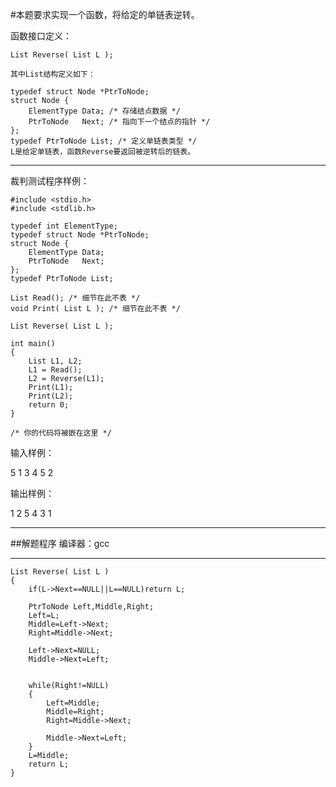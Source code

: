 #本题要求实现一个函数，将给定的单链表逆转。

函数接口定义：

	List Reverse( List L );
	
	其中List结构定义如下：
	
	typedef struct Node *PtrToNode;
	struct Node {
	    ElementType Data; /* 存储结点数据 */
	    PtrToNode   Next; /* 指向下一个结点的指针 */
	};
	typedef PtrToNode List; /* 定义单链表类型 */
	L是给定单链表，函数Reverse要返回被逆转后的链表。
***

裁判测试程序样例：
	
	#include <stdio.h>
	#include <stdlib.h>
	
	typedef int ElementType;
	typedef struct Node *PtrToNode;
	struct Node {
	    ElementType Data;
	    PtrToNode   Next;
	};
	typedef PtrToNode List;
	
	List Read(); /* 细节在此不表 */
	void Print( List L ); /* 细节在此不表 */
	
	List Reverse( List L );
	
	int main()
	{
	    List L1, L2;
	    L1 = Read();
	    L2 = Reverse(L1);
	    Print(L1);
	    Print(L2);
	    return 0;
	}

	/* 你的代码将被嵌在这里 */

输入样例：

5
1 3 4 5 2

输出样例：

1
2 5 4 3 1


***
##解题程序
编译器：gcc
***
	
	List Reverse( List L )
	{
	    if(L->Next==NULL||L==NULL)return L;
	
	    PtrToNode Left,Middle,Right;
	    Left=L;
	    Middle=Left->Next;
	    Right=Middle->Next;
	
	    Left->Next=NULL;
	    Middle->Next=Left;
	
	
	    while(Right!=NULL)
	    {
	        Left=Middle;
	        Middle=Right;
	        Right=Middle->Next;
	
	        Middle->Next=Left;
	    }
	    L=Middle;
	    return L;
	}